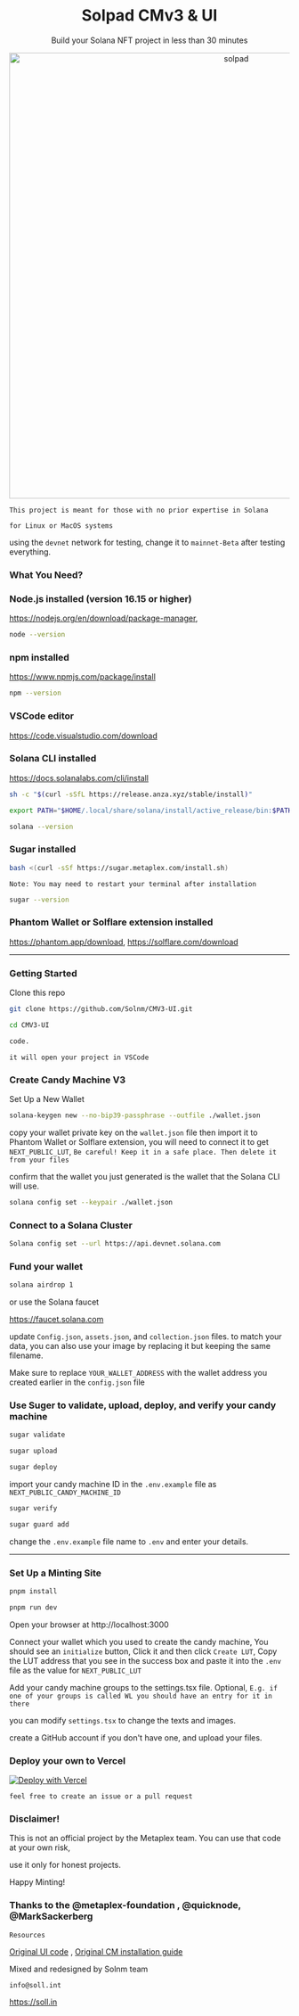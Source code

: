 <h1 align="center">
  Solpad CMv3 & UI
</h1>
<p align="center"> Build your Solana NFT project in less than 30 minutes </p>
<p align="center">
 <img width="800" alt="solpad" src="https://i.imgur.com/YQbPt0F.png" />
 </p>

`This project is meant for those with no prior expertise in Solana`

`for Linux or MacOS systems`

using the `devnet` network for testing, change it to `mainnet-Beta` after testing everything.


### What You Need?


### Node.js installed (version 16.15 or higher)
https://nodejs.org/en/download/package-manager,

```sh
node --version
```

### npm installed
https://www.npmjs.com/package/install

```sh
npm --version
```

### VSCode editor

https://code.visualstudio.com/download

### Solana CLI installed  

https://docs.solanalabs.com/cli/install

```sh
sh -c "$(curl -sSfL https://release.anza.xyz/stable/install)"
```
```sh
export PATH="$HOME/.local/share/solana/install/active_release/bin:$PATH"
```

```sh
solana --version
```

### Sugar installed

```sh
bash <(curl -sSf https://sugar.metaplex.com/install.sh)
```

`Note: You may need to restart your terminal after installation`

```sh
sugar --version
```


### Phantom Wallet or Solflare extension installed

https://phantom.app/download, 
https://solflare.com/download

-----------------------------------------------------------------------------------------------------------------

### Getting Started

Clone this repo

```sh
git clone https://github.com/Solnm/CMV3-UI.git
```

```sh
cd CMV3-UI
```

```sh
code.
```

`it will open your project in VSCode`


### Create Candy Machine V3 


Set Up a New Wallet

```sh
solana-keygen new --no-bip39-passphrase --outfile ./wallet.json  
```
copy your wallet private key on the `wallet.json` file then import it to Phantom Wallet or Solflare extension, 
you will need to connect it to get `NEXT_PUBLIC_LUT`,
`Be careful! Keep it in a safe place. Then delete it from your files`

confirm that the wallet you just generated is the wallet that the Solana CLI will use.

```sh
solana config set --keypair ./wallet.json
```

### Connect to a Solana Cluster 

```sh
Solana config set --url https://api.devnet.solana.com
```

### Fund your wallet

```sh
solana airdrop 1
```
or use the Solana faucet

https://faucet.solana.com

update `Config.json`, `assets.json`, and `collection.json` files. to match your data,
you can also use your image by replacing it but keeping the same filename.

Make sure to replace `YOUR_WALLET_ADDRESS` with the wallet address you created earlier in the `config.json` file


### Use Suger to validate, upload, deploy, and verify your candy machine

```sh
sugar validate
```
```sh
sugar upload
```
```sh
sugar deploy
```

import your candy machine ID in the `.env.example` file as `NEXT_PUBLIC_CANDY_MACHINE_ID`

```sh
sugar verify
```
```sh
sugar guard add
```

change the `.env.example` file name to `.env` and enter your details.

------------------------------------------------------------------------------

### Set Up a Minting Site 

```sh
pnpm install
```
```sh
pnpm run dev
```

Open your browser at http://localhost:3000  

Connect your wallet which you used to create the candy machine,
You should see an `initialize` button,
Click it and then click `Create LUT`,
Copy the LUT address that you see in the success box and paste it into the `.env` file as the value for `NEXT_PUBLIC_LUT`

Add your candy machine groups to the settings.tsx file. Optional,
`E.g. if one of your groups is called WL you should have an entry for it in there`

you can modify `settings.tsx` to change the texts and images. 

create a GitHub account if you don't have one, and upload your files.

### Deploy your own to Vercel

[![Deploy with Vercel](https://vercel.com/button)](https://vercel.com/new/clone?repository-url=https://github.com/solpadnft/CMV3-UI&env=NEXT_PUBLIC_CANDY_MACHINE_ID,NEXT_PUBLIC_MULTIMINT,NEXT_PUBLIC_MAXMINTAMOUNT,NEXT_PUBLIC_LUT,NEXT_PUBLIC_ENVIRONMENT,NEXT_PUBLIC_RPC,NEXT_PUBLIC_MICROLAMPORTS,NEXT_PUBLIC_BUYMARKBEER)

`feel free to create an issue or a pull request`




### Disclaimer!
This is not an official project by the Metaplex team. You can use that code at your own risk, 

 use it only for honest projects.


Happy Minting!

### Thanks to the @metaplex-foundation , @quicknode, @MarkSackerberg


`Resources`

[Original UI code](https://github.com/MarkSackerberg/umi-cmv3-ui-inofficial/) , [Original CM installation guide](https://www.quicknode.com/guides/solana-development/nfts/how-to-deploy-an-nft-collection-on-solana-using-sugar-candy-machine-umi)  

Mixed and redesigned by Solnm team 

`info@soll.int`

https://soll.in
